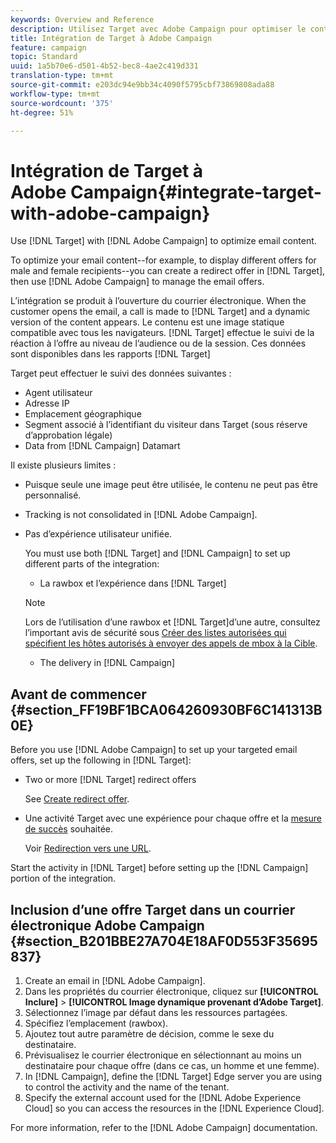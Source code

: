 ```yaml
---
keywords: Overview and Reference
description: Utilisez Target avec Adobe Campaign pour optimiser le contenu de vos courriers électroniques.
title: Intégration de Target à Adobe Campaign
feature: campaign
topic: Standard
uuid: 1a5b70e6-d501-4b52-bec8-4ae2c419d331
translation-type: tm+mt
source-git-commit: e203dc94e9bb34c4090f5795cbf73869808ada88
workflow-type: tm+mt
source-wordcount: '375'
ht-degree: 51%

---
```



# Intégration de Target à Adobe Campaign{#integrate-target-with-adobe-campaign}

Use [!DNL Target] with [!DNL Adobe Campaign] to optimize email content.

To optimize your email content--for example, to display different offers for male and female recipients--you can create a redirect offer in [!DNL Target], then use [!DNL Adobe Campaign] to manage the email offers.

L’intégration se produit à l’ouverture du courrier électronique. When the customer opens the email, a call is made to [!DNL Target] and a dynamic version of the content appears. Le contenu est une image statique compatible avec tous les navigateurs. [!DNL Target] effectue le suivi de la réaction à l’offre au niveau de l’audience ou de la session. Ces données sont disponibles dans les rapports [!DNL Target]

Target peut effectuer le suivi des données suivantes :

* Agent utilisateur
* Adresse IP
* Emplacement géographique
* Segment associé à l’identifiant du visiteur dans Target (sous réserve d’approbation légale)
* Data from [!DNL Campaign] Datamart

Il existe plusieurs limites :

* Puisque seule une image peut être utilisée, le contenu ne peut pas être personnalisé.
* Tracking is not consolidated in [!DNL Adobe Campaign].
* Pas d’expérience utilisateur unifiée.

   You must use both [!DNL Target] and [!DNL Campaign] to set up different parts of the integration:

   * La rawbox et l’expérience dans [!DNL Target]
   >[!NOTE]
   >
   >Lors de l’utilisation d’une rawbox et [!DNL Target]d’une autre, consultez l’important avis de sécurité sous [Créer des listes autorisées qui spécifient les hôtes autorisés à envoyer des appels de mbox à la Cible](/help/administrating-target/hosts.md#allowlist).

   * The delivery in [!DNL Campaign]



## Avant de commencer {#section_FF19BF1BCA064260930BF6C141313B0E}

Before you use [!DNL Adobe Campaign] to set up your targeted email offers, set up the following in [!DNL Target]:

* Two or more [!DNL Target] redirect offers

   See [Create redirect offer](/help/c-experiences/c-manage-content/offer-redirect.md).
* Une activité Target avec une expérience pour chaque offre et la [mesure de succès](/help/c-activities/r-success-metrics/success-metrics.md) souhaitée.

   Voir [Redirection vers une URL](/help/c-experiences/c-visual-experience-composer/redirect-offer.md).

Start the activity in [!DNL Target] before setting up the [!DNL Campaign] portion of the integration.

## Inclusion d’une offre Target dans un courrier électronique Adobe Campaign {#section_B201BBE27A704E18AF0D553F35695837}

1. Create an email in [!DNL Adobe Campaign].
1. Dans les propriétés du courrier électronique, cliquez sur **[!UICONTROL Inclure]** > **[!UICONTROL Image dynamique provenant d’Adobe Target]**.
1. Sélectionnez l’image par défaut dans les ressources partagées.
1. Spécifiez l’emplacement (rawbox).
1. Ajoutez tout autre paramètre de décision, comme le sexe du destinataire.
1. Prévisualisez le courrier électronique en sélectionnant au moins un destinataire pour chaque offre (dans ce cas, un homme et une femme).
1. In [!DNL Campaign], define the [!DNL Target] Edge server you are using to control the activity and the name of the tenant.
1. Specify the external account used for the [!DNL Adobe Experience Cloud] so you can access the resources in the [!DNL Experience Cloud].

For more information, refer to the [!DNL Adobe Campaign] documentation.
